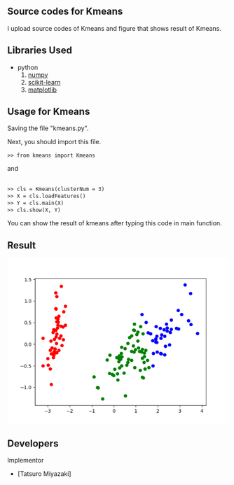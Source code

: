 Source codes for Kmeans
 --- 

I upload source codes of Kmeans and figure that shows result of Kmeans.

Libraries Used
---
- python
  1. [numpy](http://www.numpy.org/)
  2. [scikit-learn](http://scikit-learn.org/stable/)
  3. [matplotlib](https://matplotlib.org)

Usage for Kmeans
---
Saving the file "kmeans.py".

Next, you should import this file.
~~~
>> from kmeans import Kmeans
~~~

and
~~~

>> cls = Kmeans(clusterNum = 3)
>> X = cls.loadFeatures()
>> Y = cls.main(X)
>> cls.show(X, Y)
~~~

You can show the result of kmeans after typing this code in main function.

Result
---
![result of  Kmeans](kmeans.png)

Developers
---
Implementor
 - [Tatsuro Miyazaki]
